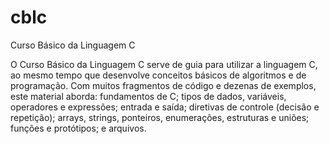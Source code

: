 # cblc
Curso Básico da Linguagem C

O Curso Básico da Linguagem C serve de guia para utilizar a linguagem C, ao mesmo tempo que desenvolve conceitos básicos de algoritmos e de programação. Com muitos fragmentos de código e dezenas de exemplos, este material aborda: fundamentos de C; tipos de dados, variáveis, operadores e expressões; entrada e saída; diretivas de controle (decisão e repetição); arrays, strings, ponteiros, enumerações, estruturas e uniões; funções e protótipos; e arquivos.
